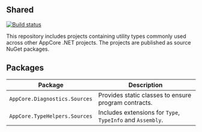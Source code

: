 Shared
------

[![Build status](https://ci.appveyor.com/api/projects/status/hiidfw5c056k4tvc/branch/dev?svg=true)](https://ci.appveyor.com/project/AppCoreNet/shared/branch/dev)

This repository includes projects containing utility types commonly used across other AppCore .NET projects.
The projects are published as source NuGet packages. 

## Packages

Package                       | Description
------------------------------|------------------------------------------------------------
`AppCore.Diagnostics.Sources` | Provides static classes to ensure program contracts.
`AppCore.TypeHelpers.Sources` | Includes extensions for `Type`, `TypeInfo` and `Assembly`.
